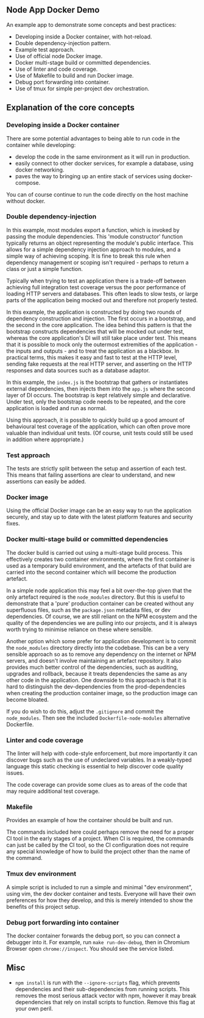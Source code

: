 Node App Docker Demo
---

An example app to demonstrate some concepts and best practices:

* Developing inside a Docker container, with hot-reload.
* Double dependency-injection pattern.
* Example test approach.
* Use of official node Docker image.
* Docker multi-stage build or committed dependencies.
* Use of linter and code coverage.
* Use of Makefile to build and run Docker image.
* Debug port forwarding into container.
* Use of tmux for simple per-project dev orchestration.

## Explanation of the core concepts

### Developing inside a Docker container

There are some potential advantages to being able to run code in the container while developing:
* develop the code in the same environment as it will run in production.
* easily connect to other docker services, for example a database, using docker networking.
* paves the way to bringing up an entire stack of services using docker-compose.

You can of course continue to run the code directly on the host machine without docker.

### Double dependency-injection

In this example, most modules export a function, which is invoked by passing the module dependencies. This 'module constructor' function typically returns an object representing the module's public interface. This allows for a simple dependency injection approach to modules, and a simple way of achieving scoping. It is fine to break this rule when dependency management or scoping isn't required - perhaps to return a class or just a simple function.

Typically when trying to test an application there is a trade-off between achieving full integration test coverage versus the poor performance of loading HTTP servers and databases. This often leads to slow tests, or large parts of the application being mocked out and therefore not properly tested.

In this example, the application is constructed by doing two rounds of dependency construction and injection. The first occurs in a bootstrap, and the second in the core application. The idea behind this pattern is that the bootstrap constructs dependencies that will be mocked out under test, whereas the core application's DI will still take place under test. This means that it is possible to mock only the outermost extremities of the application - the inputs and outputs - and to treat the application as a blackbox. In practical terms, this makes it easy and fast to test at the HTTP level, sending fake requests at the real HTTP server, and asserting on the HTTP responses and data sources such as a database adaptor.

In this example, the `index.js` is the bootstrap that gathers or instantiates external dependencies, then injects them into the `app.js` where the second layer of DI occurs. The bootstrap is kept relatively simple and declarative. Under test, only the bootstrap code needs to be repeated, and the core application is loaded and run as normal.

Using this approach, it is possible to quickly build up a good amount of behavioural test coverage of the application, which can often prove more valuable than individual unit tests. (Of course, unit tests could still be used in addition where appropriate.)

### Test approach

The tests are strictly split between the setup and assertion of each test. This means that failing assertions are clear to understand, and new assertions can easily be added.

### Docker image

Using the official Docker image can be an easy way to run the application securely, and stay up to date with the latest platform features and security fixes.

### Docker multi-stage build or committed dependencies

The docker build is carried out using a multi-stage build process. This effectively creates two container environments, where the first container is used as a temporary build environment, and the artefacts of that build are carried into the second container which will become the production artefact.

In a simple node application this may feel a bit over-the-top given that the only artefact required is the `node_modules` directory. But this is useful to demonstrate that a 'pure' production container can be created without any superfluous files, such as the `package.json` metadata files, or dev dependencies. Of course, we are still reliant on the NPM ecosystem and the quality of the dependencies we are pulling into our projects, and it is always worth trying to minimise reliance on these where sensible.

Another option which some prefer for application development is to commit the `node_modules` directory directly into the codebase. This can be a very sensible approach so as to remove any dependency on the internet or NPM servers, and doesn't involve maintaining an artefact repository. It also provides much better control of the dependencies, such as auditing, upgrades and rollback, because it treats dependencies the same as any other code in the application. One downside to this approach is that it is hard to distinguish the dev-dependencies from the prod-dependencies when creating the production container image, so the production image can become bloated.

If you do wish to do this, adjust the `.gitignore` and commit the `node_modules`. Then see the included `Dockerfile-node-modules` alternative Dockerfile.

### Linter and code coverage

The linter will help with code-style enforcement, but more importantly it can discover bugs such as the use of undeclared variables. In a weakly-typed language this static checking is essential to help discover code quality issues.

The code coverage can provide some clues as to areas of the code that may require additional test coverage.

### Makefile

Provides an example of how the container should be built and run.

The commands included here could perhaps remove the need for a proper CI tool in the early stages of a project. When CI is required, the commands can just be called by the CI tool, so the CI configuration does not require any special knowledge of how to build the project other than the name of the command.

### Tmux dev environment

A simple script is included to run a simple and minimal "dev environment", using vim, the dev docker container and tests. Everyone will have their own preferences for how they develop, and this is merely intended to show the benefits of this project setup.

### Debug port forwarding into container

The docker container forwards the debug port, so you can connect a debugger into it. For example, run `make run-dev-debug`, then in Chromium Browser open `chrome://inspect`. You should see the service listed.

## Misc

* `npm install` is run with the `--ignore-scripts` flag, which prevents dependencies and their sub-dependencies from running scripts. This removes the most serious attack vector with npm, however it may break dependencies that rely on install scripts to function. Remove this flag at your own peril.
